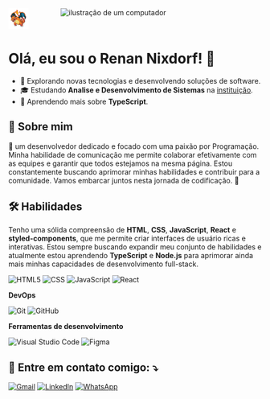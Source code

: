 <img src="/img/assets/charizard.gif" width="40px">
<img src="https://raw.githubusercontent.com/MicaelliMedeiros/micaellimedeiros/master/image/computer-illustration.png" alt="ilustração de um computador" min-width="400px" max-width="400px" width="400px" align="right">
  
# Olá, eu sou o Renan Nixdorf! 👋

- 🤔 Explorando novas tecnologias e desenvolvendo soluções de software.
- 🎓 Estudando **Analise e Desenvolvimento de Sistemas** na <a href="link da sua faculdade">instituição</a>.
- 🌱 Aprendendo mais sobre **TypeScript**.

## 🚀 Sobre mim
👋 um desenvolvedor dedicado e focado com uma paixão por Programação. Minha habilidade de comunicação me permite colaborar efetivamente com as equipes e garantir que todos estejamos na mesma página. Estou constantemente buscando aprimorar minhas habilidades e contribuir para a comunidade. Vamos embarcar juntos nesta jornada de codificação. 🚀

## 🛠 Habilidades
Tenho uma sólida compreensão de **HTML**, **CSS**, **JavaScript**, **React** e **styled-components**, que me permite criar interfaces de usuário ricas e interativas. Estou sempre buscando expandir meu conjunto de habilidades e atualmente estou aprendendo **TypeScript** e **Node.js** para aprimorar ainda mais minhas capacidades de desenvolvimento full-stack.

![HTML5](https://img.shields.io/badge/-HTML5-333333?style=flat&logo=HTML5)
![CSS](https://img.shields.io/badge/-CSS-333333?style=flat&logo=CSS3&logoColor=1572B6)
![JavaScript](https://img.shields.io/badge/-JavaScript-333333?style=flat&logo=javascript)
![React](https://img.shields.io/badge/-React-333333?style=flat&logo=react)

**DevOps**

![Git](https://img.shields.io/badge/-Git-333333?style=flat&logo=git)
![GitHub](https://img.shields.io/badge/-GitHub-333333?style=flat&logo=github)

**Ferramentas de desenvolvimento**

![Visual Studio Code](https://img.shields.io/badge/-Visual%20Studio%20Code-333333?style=flat&logo=visual-studio-code&logoColor=007ACC)
![Figma](https://img.shields.io/badge/-Figma-333333?style=flat&logo=figma&logoColor=007ACC)


## 💌 Entre em contato comigo: ⤵️

<p align="left">
  <a href="#" title="Gmail">
  <img src="https://img.shields.io/badge/-Gmail-FF0000?style=flat-square&labelColor=FF0000&logo=gmail&logoColor=white&link=LINK-DO-SEU-GMAIL" alt="Gmail"/></a>

  <a href="#" title="LinkedIn">
  <img src="https://img.shields.io/badge/-Linkedin-0e76a8?style=flat-square&logo=Linkedin&logoColor=white&link=LINK-DO-SEU-LINKEDIN" alt="LinkedIn"/></a>

  <a href="#" title="WhatsApp">
  <img src="https://img.shields.io/badge/-WhatsApp-25d366?style=flat-square&labelColor=25d366&logo=whatsapp&logoColor=white&link=API-DO-SEU-WHATSAPP" alt="WhatsApp"/></a>
</p>
